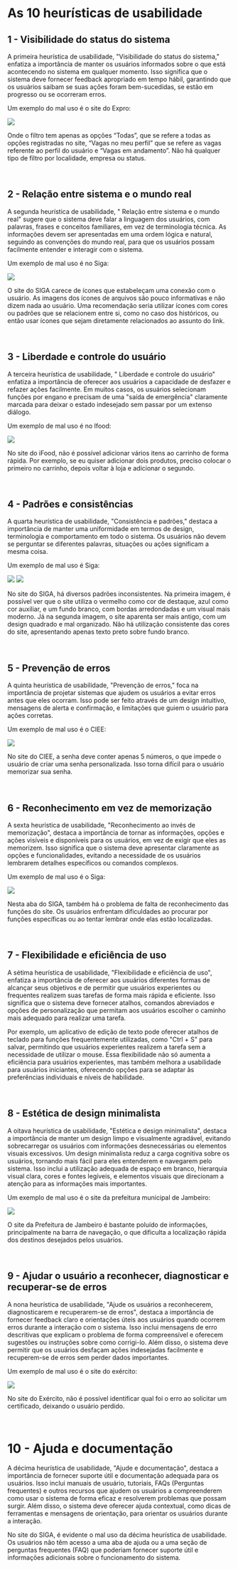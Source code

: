 # As 10 heurísticas de usabilidade

## 1 - Visibilidade do status do sistema

A primeira heurística de usabilidade, "Visibilidade do status do sistema," enfatiza a importância de manter os usuários informados sobre o que está acontecendo no sistema em qualquer momento. Isso significa que o sistema deve fornecer feedback apropriado em tempo hábil, garantindo que os usuários saibam se suas ações foram bem-sucedidas, se estão em progresso ou se ocorreram erros.

Um exemplo do mal uso é o site do Expro:

<img src="./images/1.png" />

Onde o filtro tem apenas as opções “Todas”, que se refere a todas as opções registradas no site, “Vagas no meu perfil” que se refere as vagas referente ao perfil do usuário e “Vagas em andamento”. Não há qualquer tipo de filtro por localidade, empresa ou status.

<br />


## 2 - Relação entre sistema e o mundo real

A segunda heurística de usabilidade, " Relação entre sistema e o mundo real" sugere que o sistema deve falar a linguagem dos usuários, com palavras, frases e conceitos familiares, em vez de terminologia técnica. As informações devem ser apresentadas em uma ordem lógica e natural, seguindo as convenções do mundo real, para que os usuários possam facilmente entender e interagir com o sistema. 

Um exemplo de mal uso é no Siga:

<img src="./images/2.png" />

O site do SIGA carece de ícones que estabeleçam uma conexão com o usuário. As imagens dos ícones de arquivos são pouco informativas e não dizem nada ao usuário. Uma recomendação seria utilizar ícones com cores ou padrões que se relacionem entre si, como no caso dos históricos, ou então usar ícones que sejam diretamente relacionados ao assunto do link.

<br />


## 3 - Liberdade e controle do usuário

A terceira heurística de usabilidade, " Liberdade e controle do usuário" enfatiza a importância de oferecer aos usuários a capacidade de desfazer e refazer ações facilmente. Em muitos casos, os usuários selecionam funções por engano e precisam de uma "saída de emergência" claramente marcada para deixar o estado indesejado sem passar por um extenso diálogo. 

Um exemplo de mal uso é no Ifood:

<img src="./images/3.png" />

No site do iFood, não é possível adicionar vários itens ao carrinho de forma rápida. Por exemplo, se eu quiser adicionar dois produtos, preciso colocar o primeiro no carrinho, depois voltar à loja e adicionar o segundo.

<br />


## 4 - Padrões e consistências

A quarta heurística de usabilidade, "Consistência e padrões," destaca a importância de manter uma uniformidade em termos de design, terminologia e comportamento em todo o sistema. Os usuários não devem se perguntar se diferentes palavras, situações ou ações significam a mesma coisa. 

Um exemplo de mal uso é Siga:

<img src="./images/4.1.png" />
<img src="./images/4.2.png" />

No site do SIGA, há diversos padrões inconsistentes. Na primeira imagem, é possível ver que o site utiliza o vermelho como cor de destaque, azul como cor auxiliar, e um fundo branco, com bordas arredondadas e um visual mais moderno. Já na segunda imagem, o site aparenta ser mais antigo, com um design quadrado e mal organizado. Não há utilização consistente das cores do site, apresentando apenas texto preto sobre fundo branco.

<br />


## 5 - Prevenção de erros

A quinta heurística de usabilidade, "Prevenção de erros," foca na importância de projetar sistemas que ajudem os usuários a evitar erros antes que eles ocorram. Isso pode ser feito através de um design intuitivo, mensagens de alerta e confirmação, e limitações que guiem o usuário para ações corretas.

Um exemplo de mal uso é o CIEE:

<img src="./images/5.png" />

No site do CIEE, a senha deve conter apenas 5 números, o que impede o usuário de criar uma senha personalizada. Isso torna difícil para o usuário memorizar sua senha.

<br />


## 6 - Reconhecimento em vez de memorização

A sexta heurística de usabilidade, "Reconhecimento ao invés de memorização", destaca a importância de tornar as informações, opções e ações visíveis e disponíveis para os usuários, em vez de exigir que eles as memorizem. Isso significa que o sistema deve apresentar claramente as opções e funcionalidades, evitando a necessidade de os usuários lembrarem detalhes específicos ou comandos complexos. 

Um exemplo de mal uso é o Siga:

<img src="./images/6.png" />

Nesta aba do SIGA, também há o problema de falta de reconhecimento das funções do site. Os usuários enfrentam dificuldades ao procurar por funções específicas ou ao tentar lembrar onde elas estão localizadas.

<br />


## 7 - Flexibilidade e eficiência de uso

A sétima heurística de usabilidade, "Flexibilidade e eficiência de uso", enfatiza a importância de oferecer aos usuários diferentes formas de alcançar seus objetivos e de permitir que usuários experientes ou frequentes realizem suas tarefas de forma mais rápida e eficiente. Isso significa que o sistema deve fornecer atalhos, comandos abreviados e opções de personalização que permitam aos usuários escolher o caminho mais adequado para realizar uma tarefa. 

Por exemplo, um aplicativo de edição de texto pode oferecer atalhos de teclado para funções frequentemente utilizadas, como "Ctrl + S" para salvar, permitindo que usuários experientes realizem a tarefa sem a necessidade de utilizar o mouse. Essa flexibilidade não só aumenta a eficiência para usuários experientes, mas também melhora a usabilidade para usuários iniciantes, oferecendo opções para se adaptar às preferências individuais e níveis de habilidade.

<br />


## 8 - Estética de design minimalista

A oitava heurística de usabilidade, "Estética e design minimalista", destaca a importância de manter um design limpo e visualmente agradável, evitando sobrecarregar os usuários com informações desnecessárias ou elementos visuais excessivos. Um design minimalista reduz a carga cognitiva sobre os usuários, tornando mais fácil para eles entenderem e navegarem pelo sistema. Isso inclui a utilização adequada de espaço em branco, hierarquia visual clara, cores e fontes legíveis, e elementos visuais que direcionam a atenção para as informações mais importantes.

Um exemplo de mal uso é o site da prefeitura municipal de Jambeiro:

<img src="./images/8.png" />

O site da Prefeitura de Jambeiro é bastante poluído de informações, principalmente na barra de navegação, o que dificulta a localização rápida dos destinos desejados pelos usuários.

<br />


## 9 - Ajudar o usuário a reconhecer, diagnosticar e recuperar-se de erros

A nona heurística de usabilidade, "Ajude os usuários a reconhecerem, diagnosticarem e recuperarem-se de erros", destaca a importância de fornecer feedback claro e orientações úteis aos usuários quando ocorrem erros durante a interação com o sistema. Isso inclui mensagens de erro descritivas que explicam o problema de forma compreensível e oferecem sugestões ou instruções sobre como corrigi-lo. Além disso, o sistema deve permitir que os usuários desfaçam ações indesejadas facilmente e recuperem-se de erros sem perder dados importantes.

Um exemplo de mal uso é o site do exército:

<img src="./images/9.png" />

No site do Exército, não é possível identificar qual foi o erro ao solicitar um certificado, deixando o usuário perdido.

<br />


# 10 - Ajuda e documentação

A décima heurística de usabilidade, "Ajude e documentação", destaca a importância de fornecer suporte útil e documentação adequada para os usuários. Isso inclui manuais de usuário, tutoriais, FAQs (Perguntas frequentes) e outros recursos que ajudem os usuários a compreenderem como usar o sistema de forma eficaz e resolverem problemas que possam surgir. Além disso, o sistema deve oferecer ajuda contextual, como dicas de ferramentas e mensagens de orientação, para orientar os usuários durante a interação.

No site do SIGA, é evidente o mal uso da décima heurística de usabilidade. Os usuários não têm acesso a uma aba de ajuda ou a uma seção de perguntas frequentes (FAQ) que poderiam fornecer suporte útil e informações adicionais sobre o funcionamento do sistema.

